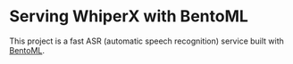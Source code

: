 # Serving WhiperX with BentoML

This project is a fast ASR (automatic speech recognition) service built with [BentoML](https://github.com/bentoml/BentoML).

